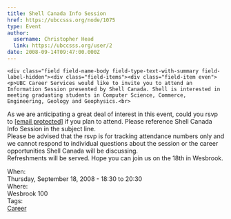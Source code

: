 ```yaml
---
title: Shell Canada Info Session 
href: https://ubccsss.org/node/1075
type: Event
author:
  username: Christopher Head
  link: https://ubccsss.org/user/2
date: 2008-09-14T09:47:00.000Z
---
```



    <div class="field field-name-body field-type-text-with-summary field-label-hidden"><div class="field-items"><div class="field-item even"><p>UBC Career Services would like to invite you to attend an Information Session presented by Shell Canada. Shell is interested in meeting graduating students in Computer Science, Commerce, Engineering, Geology and Geophysics.<br>
As we are anticipating a great deal of interest in this event, could you rsvp to <a href="/cdn-cgi/l/email-protection#5d3e3c2f38382f732e382f2b343e382e1d283f3e733e3c"><span class="__cf_email__" data-cfemail="e6858794838394c8958394908f858395a6938485c88587">[email&#xA0;protected]</span></a> if you plan to attend. Please reference Shell Canada Info Session in the subject line.<br>
Please be advised that the rsvp is for tracking attendance numbers only and we cannot respond to individual questions about the session or the career opportunities Shell Canada will be discussing.<br>
Refreshments will be served. Hope you can join us on the 18th in Wesbrook.</p>
</div></div></div><div class="field field-name-field-dates field-type-datetime field-label-above"><div class="field-label">When:&#xA0;</div><div class="field-items"><div class="field-item even"><span class="date-display-single">Thursday, September 18, 2008 - <span class="date-display-range"><span class="date-display-start">18:30</span> to <span class="date-display-end">20:30</span></span></span></div></div></div><div class="field field-name-field-location field-type-text field-label-above"><div class="field-label">Where:&#xA0;</div><div class="field-items"><div class="field-item even">Wesbrook 100</div></div></div>    <footer>
    <div class="field field-name-field-tags field-type-taxonomy-term-reference field-label-above"><div class="field-label">Tags:&#xA0;</div><div class="field-items"><div class="field-item even"><a href="/career">Career</a></div></div></div>      </footer>
    
